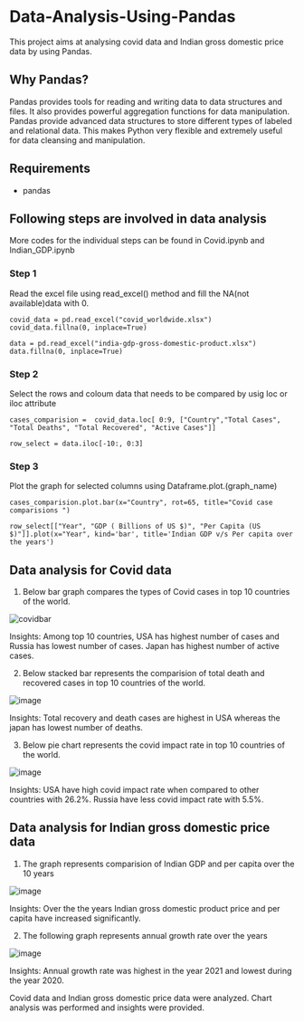 # Data-Analysis-Using-Pandas
This project aims at analysing covid data and Indian gross domestic price data by using Pandas.

## Why Pandas?
Pandas provides tools for reading and writing data to data structures and files. It also provides powerful aggregation functions for data manipulation. Pandas provide advanced data structures to store different types of labeled and relational data. This makes Python very flexible and extremely useful for data cleansing and manipulation.

## Requirements
- pandas

## Following steps are involved in data analysis
More codes for the individual steps can be found in Covid.ipynb and Indian_GDP.ipynb

### Step 1
Read the excel file using read_excel() method and fill the NA(not available)data  with 0.
```
covid_data = pd.read_excel("covid_worldwide.xlsx")
covid_data.fillna(0, inplace=True)
```
```
data = pd.read_excel("india-gdp-gross-domestic-product.xlsx")
data.fillna(0, inplace=True)
```

### Step 2
Select the rows and coloum data that needs to be compared by usig loc or iloc attribute

```
cases_comparision =  covid_data.loc[ 0:9, ["Country","Total Cases", "Total Deaths", "Total Recovered", "Active Cases"]]
```
```
row_select = data.iloc[-10:, 0:3]
```

### Step 3
Plot the graph for selected columns using Dataframe.plot.(graph_name)
```
cases_comparision.plot.bar(x="Country", rot=65, title="Covid case comparisions ")
```
```
row_select[["Year", "GDP ( Billions of US $)", "Per Capita (US $)"]].plot(x="Year", kind='bar', title='Indian GDP v/s Per capita over the years')
```

##  Data analysis for Covid data
1. Below bar graph compares the types of Covid cases in top 10 countries of the world.

 ![covidbar](https://user-images.githubusercontent.com/115713117/222389906-a66c3b34-7d5b-4566-ac03-d5c560782a62.PNG)

 Insights:
 Among top 10 countries, USA has highest number of cases and Russia has lowest number of cases. Japan has highest number of active cases. 

2. Below stacked bar represents the comparision of total death and recovered cases in top 10 countries of the world.

![image](https://user-images.githubusercontent.com/115713117/222391777-23da2320-3cc8-49b6-8036-5f1537c3ed22.png)

Insights:
Total recovery and death cases  are highest in USA whereas the japan has lowest number of deaths.

3. Below pie chart represents the covid impact rate in  top 10 countries of the world.

![image](https://user-images.githubusercontent.com/115713117/222392677-67763081-4fcf-4b5a-838b-06b796e45839.png)

Insights:
USA have high covid impact rate when compared to other countries with 26.2%. Russia have less covid impact rate with 5.5%.

## Data analysis for Indian gross domestic price data
1. The graph represents comparision of Indian GDP and per capita over the 10 years

![image](https://user-images.githubusercontent.com/115713117/222395996-a3745553-8c67-487c-9812-1030a97f7567.png)

Insights:
Over the the years Indian gross domestic product price and per capita have increased significantly.

2. The following graph represents annual growth rate over the years

![image](https://user-images.githubusercontent.com/115713117/222397317-741e099d-a7b4-490b-ba6c-b3429a2a786e.png)
 
 Insights:
 Annual growth rate was highest in the year 2021 and lowest during the year 2020.
 
 Covid data and Indian gross domestic price data were analyzed. Chart analysis was performed and insights were provided.



